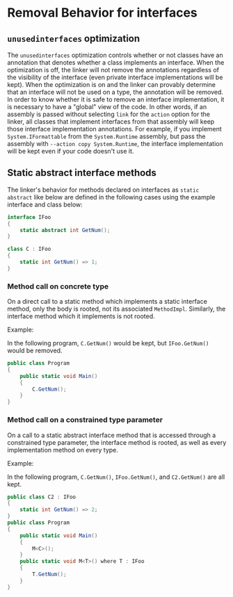 # Removal Behavior for interfaces

## `unusedinterfaces` optimization

The `unusedinterfaces` optimization controls whether or not classes have an annotation that denotes whether a class implements an interface. When the optimization is off, the linker will not remove the annotations regardless of the visibility of the interface (even private interface implementations will be kept). When the optimization is on and the linker can provably determine that an interface will not be used on a type, the annotation will be removed. In order to know whether it is safe to remove an interface implementation, it is necessary to have a "global" view of the code. In other words, if an assembly is passed without selecting `link` for the `action` option for the linker, all classes that implement interfaces from that assembly will keep those interface implementation annotations. For example, if you implement `System.IFormattable` from the `System.Runtime` assembly, but pass the assembly with `--action copy System.Runtime`, the interface implementation will be kept even if your code doesn't use it.

## Static abstract interface methods

The linker's behavior for methods declared on interfaces as `static abstract` like below are defined in the following cases using the example interface and class below:

```C#
interface IFoo
{
    static abstract int GetNum();
}

class C : IFoo
{
    static int GetNum() => 1;
}
```

### Method call on concrete type

On a direct call to a static method which implements a static interface method, only the body is rooted, not its associated `MethodImpl`. Similarly, the interface method which it implements is not rooted.

Example:

In the following program, `C.GetNum()` would be kept, but `IFoo.GetNum()` would be removed.

```C#
public class Program
{
    public static void Main()
    {
        C.GetNum();
    }
}
```

### Method call on a constrained type parameter

On a call to a static abstract interface method that is accessed through a constrained type parameter, the interface method is rooted, as well as every implementation method on every type.

Example:

In the following program, `C.GetNum()`, `IFoo.GetNum()`, and `C2.GetNum()` are all kept.

```C#
public class C2 : IFoo
{
    static int GetNum() => 2;
}
public class Program
{
    public static void Main()
    {
        M<C>();
    }
    public static void M<T>() where T : IFoo
    {
        T.GetNum();
    }
}
```

